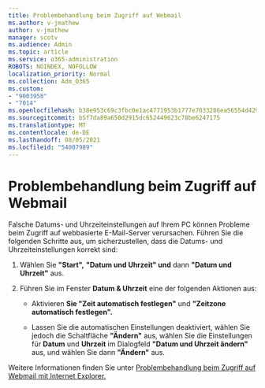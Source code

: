```yaml
---
title: Problembehandlung beim Zugriff auf Webmail
ms.author: v-jmathew
author: v-jmathew
manager: scotv
ms.audience: Admin
ms.topic: article
ms.service: o365-administration
ROBOTS: NOINDEX, NOFOLLOW
localization_priority: Normal
ms.collection: Adm_O365
ms.custom:
- "9003958"
- "7014"
ms.openlocfilehash: b38e953c69c3fbc0e1ac4771953b1777e7033286ea56554d42952c2df696bd70
ms.sourcegitcommit: b5f7da89a650d2915dc652449623c78be6247175
ms.translationtype: MT
ms.contentlocale: de-DE
ms.lasthandoff: 08/05/2021
ms.locfileid: "54007989"
---
```

# <a name="troubleshoot-problems-with-accessing-webmail"></a>Problembehandlung beim Zugriff auf Webmail

Falsche Datums- und Uhrzeiteinstellungen auf Ihrem PC können Probleme beim Zugriff auf webbasierte E-Mail-Server verursachen. Führen Sie die folgenden Schritte aus, um sicherzustellen, dass die Datums- und Uhrzeiteinstellungen korrekt sind:

1. Wählen Sie **"Start",** **"Datum und Uhrzeit" und** dann **"Datum und Uhrzeit"** aus.
2. Führen Sie im Fenster **Datum & Uhrzeit** eine der folgenden Aktionen aus:

    - Aktivieren **Sie "Zeit automatisch festlegen"** und **"Zeitzone automatisch festlegen".**

    - Lassen Sie die automatischen Einstellungen deaktiviert, wählen Sie jedoch die Schaltfläche **"Ändern"** aus, wählen Sie die Einstellungen für **Datum** und **Uhrzeit** im Dialogfeld **"Datum und Uhrzeit ändern"** aus, und wählen Sie dann **"Ändern"** aus.

Weitere Informationen finden Sie unter [Problembehandlung beim Zugriff auf Webmail mit Internet Explorer.](https://answers.microsoft.com/windows/forum/all/problem-accessing-email-through-ie/41f871f3-6df3-4bc9-a5bd-7f71651a2888)
